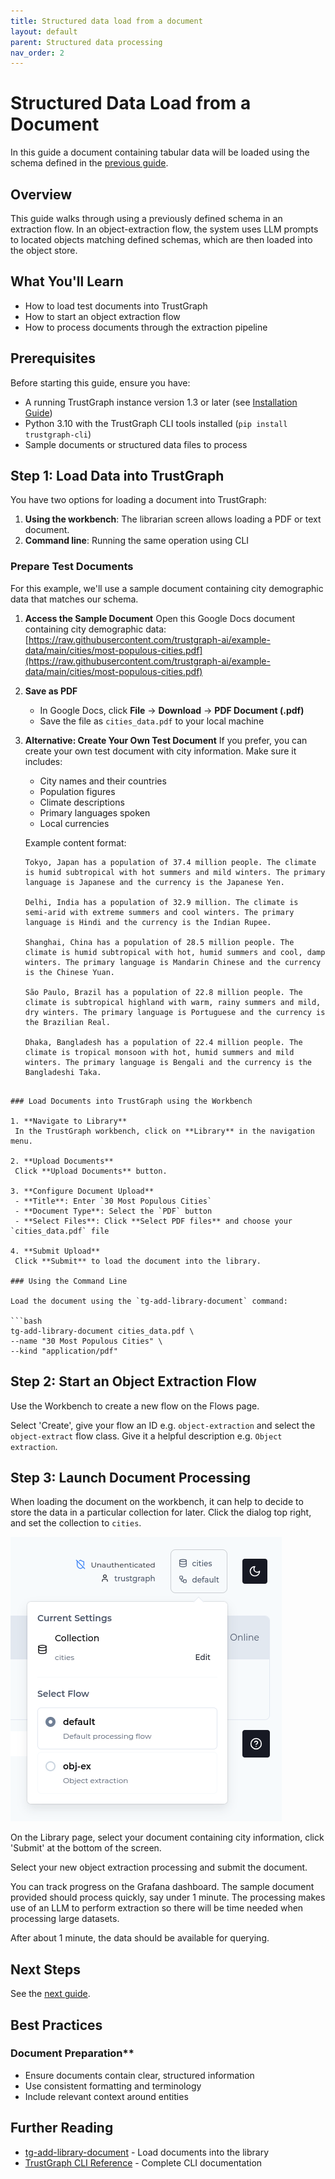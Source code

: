 ```yaml
---
title: Structured data load from a document
layout: default
parent: Structured data processing
nav_order: 2
---
```


# Structured Data Load from a Document

In this guide a document containing tabular data will be loaded using the
schema defined in the [previous guide](schemas).

## Overview

This guide walks through using a previously defined schema in an extraction
flow.  In an object-extraction flow, the system uses LLM prompts to
located objects matching defined schemas, which are then loaded into the
object store.

## What You'll Learn

- How to load test documents into TrustGraph
- How to start an object extraction flow
- How to process documents through the extraction pipeline

## Prerequisites

Before starting this guide, ensure you have:

- A running TrustGraph instance version 1.3 or later (see [Installation Guide](../../getting-started/installation))
- Python 3.10 with the TrustGraph CLI tools installed (`pip install trustgraph-cli`)
- Sample documents or structured data files to process

## Step 1: Load Data into TrustGraph

You have two options for loading a document into TrustGraph:
1. **Using the workbench**: The librarian screen allows loading a PDF
  or text document.
2. **Command line**: Running the same operation using CLI

### Prepare Test Documents

For this example, we'll use a sample document containing city demographic data that matches our schema.

1. **Access the Sample Document**
   Open this Google Docs document containing city demographic data:
   [https://raw.githubusercontent.com/trustgraph-ai/example-data/main/cities/most-populous-cities.pdf](https://raw.githubusercontent.com/trustgraph-ai/example-data/main/cities/most-populous-cities.pdf)

2. **Save as PDF**
   - In Google Docs, click **File** → **Download** → **PDF Document (.pdf)**
   - Save the file as `cities_data.pdf` to your local machine

3. **Alternative: Create Your Own Test Document**
   If you prefer, you can create your own test document with city information. Make sure it includes:
   - City names and their countries
   - Population figures
   - Climate descriptions
   - Primary languages spoken
   - Local currencies

   Example content format:

   ```text
   Tokyo, Japan has a population of 37.4 million people. The climate
   is humid subtropical with hot summers and mild winters. The primary
   language is Japanese and the currency is the Japanese Yen.

   Delhi, India has a population of 32.9 million. The climate is
   semi-arid with extreme summers and cool winters. The primary
   language is Hindi and the currency is the Indian Rupee.

   Shanghai, China has a population of 28.5 million people. The
   climate is humid subtropical with hot, humid summers and cool, damp
   winters. The primary language is Mandarin Chinese and the currency
   is the Chinese Yuan.

   São Paulo, Brazil has a population of 22.8 million people. The
   climate is subtropical highland with warm, rainy summers and mild,
   dry winters. The primary language is Portuguese and the currency is
   the Brazilian Real.

   Dhaka, Bangladesh has a population of 22.4 million people. The
   climate is tropical monsoon with hot, humid summers and mild
   winters. The primary language is Bengali and the currency is the
   Bangladeshi Taka.
  ```

### Load Documents into TrustGraph using the Workbench

1. **Navigate to Library**
   In the TrustGraph workbench, click on **Library** in the navigation menu.

2. **Upload Documents**
   Click **Upload Documents** button.

3. **Configure Document Upload**
   - **Title**: Enter `30 Most Populous Cities`
   - **Document Type**: Select the `PDF` button
   - **Select Files**: Click **Select PDF files** and choose your `cities_data.pdf` file

4. **Submit Upload**
   Click **Submit** to load the document into the library.

### Using the Command Line

Load the document using the `tg-add-library-document` command:

```bash
tg-add-library-document cities_data.pdf \
  --name "30 Most Populous Cities" \
  --kind "application/pdf"
```

## Step 2: Start an Object Extraction Flow

Use the Workbench to create a new flow on the Flows page.

Select 'Create', give your flow an ID e.g. `object-extraction` and
select the `object-extract` flow class.  Give it a helpful description
e.g. `Object extraction`.

## Step 3: Launch Document Processing

When loading the document on the workbench, it can help to decide to store
the data in a particular collection for later.  Click the dialog
top right, and set the collection to `cities`.

<img src="set-collection.png" alt="Set collection option"/>

On the Library page, select your document containing city information,
click 'Submit' at the bottom of the screen.

Select your new object extraction processing and submit the document.

You can track progress on the Grafana dashboard.  The sample document
provided should process quickly, say under 1 minute.  The processing
makes use of an LLM to perform extraction so there will be time needed
when processing large datasets.

After about 1 minute, the data should be available for querying.

## Next Steps

See the [next guide](query).

## Best Practices

### Document Preparation**

- Ensure documents contain clear, structured information
- Use consistent formatting and terminology
- Include relevant context around entities

## Further Reading

- [tg-add-library-document](../../reference/cli/tg-add-library-document) - Load documents into the library
- [TrustGraph CLI Reference](../../reference/cli/) - Complete CLI documentation

